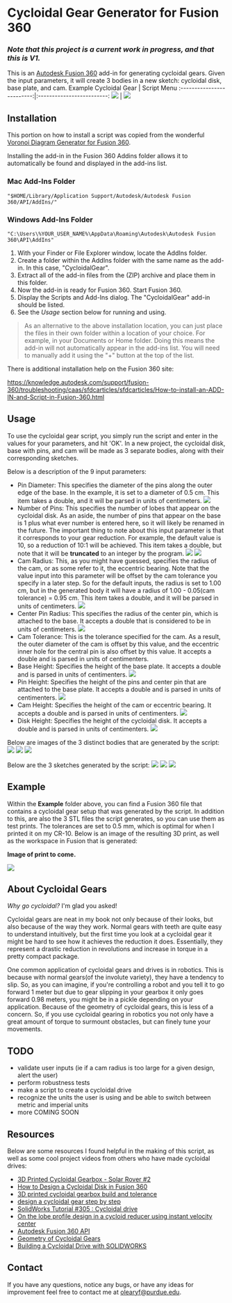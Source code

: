 # Cycloidal Gear Generator for Fusion 360
### _**Note that this project is a current work in progress, and that this is V1.**_

This is an [Autodesk Fusion 360](http://fusion360.autodesk.com/) add-in for generating cycloidal gears.  Given the input parameters, it will create 3 bodies in a new sketch: cycloidal disk, base plate, and cam.
Example Cycloidal Gear             |  Script Menu
:-------------------------:|:-------------------------:
![](https://github.com/olearyf/cycloidal-gears/blob/main/resources/diskExample.PNG)  |  ![](https://github.com/olearyf/cycloidal-gears/blob/main/resources/scriptExample.PNG)
## Installation

This portion on how to install a script was copied from the wonderful [Voronoi Diagram Generator for Fusion 360](https://github.com/hanskellner/Fusion360Voronoi).

Installing the add-in in the Fusion 360 Addins folder allows it to automatically be found and displayed in the add-ins list.

### Mac Add-Ins Folder

```
"$HOME/Library/Application Support/Autodesk/Autodesk Fusion 360/API/AddIns/"
```

### Windows Add-Ins Folder

```
"C:\Users\%YOUR_USER_NAME%\AppData\Roaming\Autodesk\Autodesk Fusion 360\API\AddIns"
```

1. With your Finder or File Explorer window, locate the AddIns folder.
1. Create a folder within the AddIns folder with the same name as the add-in.  In this case, "CycloidalGear".
1. Extract all of the add-in files from the (ZIP) archive and place them in this folder.
1. Now the add-in is ready for Fusion 360.  Start Fusion 360.
1. Display the Scripts and Add-Ins dialog.  The "CycloidalGear" add-in should be listed.
1. See the *Usage* section below for running and using.

> As an alternative to the above installation location, you can just place the files in their own folder within a location of your choice.  For example, in your Documents or Home folder.  Doing this means the add-in will not automatically appear in the add-ins list.  You will need to manually add it using the "+" button at the top of the list.

There is additional installation help on the Fusion 360 site:

https://knowledge.autodesk.com/support/fusion-360/troubleshooting/caas/sfdcarticles/sfdcarticles/How-to-install-an-ADD-IN-and-Script-in-Fusion-360.html

## Usage
To use the cycloidal gear script, you simply run the script and enter in the values for your parameters, and hit 'OK'. In a new project, the cycloidal disk, base with pins, and cam will be made as 3 separate bodies, along with their corresponding sketches. 

Below is a description of the 9 input parameters:

 - Pin Diameter: This specifies the diameter of the pins along the outer edge of the base. In the example, it is set to a diameter of 0.5 cm. This item takes a double, and it will be parsed in units of centimeters.
![](https://github.com/olearyf/cycloidal-gears/blob/main/resources/Images/pinDiameter.PNG)
 - Number of Pins: This specifies the number of lobes that appear on the cycloidal disk. As an aside, the number of pins that appear on the base is 1 plus what ever number is entered here, so it will likely be renamed in the future. The important thing to note about this input parameter is that it corresponds to your gear reduction. For example, the default value is 10, so a reduction of 10:1 will be achieved. This item takes a double, but note that it will be **truncated** to an integer by the program.
 ![](https://github.com/olearyf/cycloidal-gears/blob/main/resources/Images/pinNum1.PNG)
 ![](https://github.com/olearyf/cycloidal-gears/blob/main/resources/Images/pinNum2.PNG)
 - Cam Radius: This, as you might have guessed, specifies the radius of the cam, or as some refer to it, the eccentric bearing. Note that the value input into this parameter will be offset by the cam tolerance you specify in a later step. So for the default inputs, the radius is set to 1.00 cm, but in the generated body it will have a radius of 1.00 - 0.05(cam tolerance) = 0.95 cm. This item takes a double, and it will be parsed in units of centimeters.
 ![](https://github.com/olearyf/cycloidal-gears/blob/main/resources/Images/camRadius.PNG)
 - Center Pin Radius: This specifies the radius of the center pin, which is attached to the base. It accepts a double that is considered to be in units of centimeters.
 ![](https://github.com/olearyf/cycloidal-gears/blob/main/resources/Images/centerPinRadius.PNG)
 - Cam Tolerance: This is the tolerance specified for the cam. As a result, the outer diameter of the cam is offset by this value, and the eccentric inner hole for the central pin is also offset by this value. It accepts a double and is parsed in units of centimenters.
 - Base Height: Specifies the height of the base plate. It accepts a double and is parsed in units of centimenters.
 ![](https://github.com/olearyf/cycloidal-gears/blob/main/resources/Images/baseHeight.PNG)
 - Pin Height: Specifies the height of the pins and center pin that are attached to the base plate. It accepts a double and is parsed in units of centimenters.
 ![](https://github.com/olearyf/cycloidal-gears/blob/main/resources/Images/pinHeight.PNG)
 - Cam Height: Specifies the height of the cam or eccentric bearing. It accepts a double and is parsed in units of centimenters.
 ![](https://github.com/olearyf/cycloidal-gears/blob/main/resources/Images/camHeight.PNG)
 - Disk Height: Specifies the height of the cycloidal disk. It accepts a double and is parsed in units of centimenters.
 ![](https://github.com/olearyf/cycloidal-gears/blob/main/resources/Images/diskHeight.PNG)

 Below are images of the 3 distinct bodies that are generated by the script:
 ![](https://github.com/olearyf/cycloidal-gears/blob/main/resources/Images/diskBody.PNG)
 ![](https://github.com/olearyf/cycloidal-gears/blob/main/resources/Images/baseBody.PNG)
 ![](https://github.com/olearyf/cycloidal-gears/blob/main/resources/Images/camBody.PNG)

 Below are the 3 sketches generated by the script:
 ![](https://github.com/olearyf/cycloidal-gears/blob/main/resources/Images/diskSketch.PNG)
 ![](https://github.com/olearyf/cycloidal-gears/blob/main/resources/Images/baseSketch.PNG)
 ![](https://github.com/olearyf/cycloidal-gears/blob/main/resources/Images/camSketch.PNG)

## Example
Within the **Example** folder above, you can find a Fusion 360 file that contains a cycloidal gear setup that was generated by the script. In addition to this, are also the 3 STL files the script generates, so you can use them as test prints. The tolerances are set to 0.5 mm, which is optimal for when I printed it on my CR-10. Below is an image of the resulting 3D print, as well as the workspace in Fusion that is generated:

**Image of print to come.**

![](https://github.com/olearyf/cycloidal-gears/blob/main/resources/Images/exampleResult.PNG)

## About Cycloidal Gears
*Why go cycloidal?* I'm glad you asked!

Cycloidal gears are neat in my book not only because of their looks, but also because of the way they work. Normal gears with teeth are quite easy to understand intuitively, but the first time you look at a cycloidal gear it might be hard to see how it achieves the reduction it does. Essentially, they represent a drastic reduction in revolutions and increase in torque in a pretty compact package.

One common application of cycloidal gears and drives is in robotics. This is because with normal gears(of the involute variety), they have a tendency to slip. So, as you can imagine, if you're controlling a robot and you tell it to go forward 1 meter but due to gear slipping in your gearbox it only goes forward 0.98 meters, you might be in a pickle depending on your application. Because of the geometry of cycloidal gears, this is less of a concern. So, if you use cycloidal gearing in robotics you not only have a great amount of torque to surmount obstacles, but can finely tune your movements.

## TODO

- validate user inputs (ie if a cam radius is too large for a given design, alert the user)
- perform robustness tests
- make a script to create a cycloidal drive
- recognize the units the user is using and be able to switch between metric and imperial units
- more COMING SOON

## Resources

Below are some resources I found helpful in the making of this script, as well as some cool project videos from others who have made cycloidal drives:

 - [3D Printed Cycloidal Gearbox - Solar Rover #2](https://www.youtube.com/watch?v=Ur2eBNMfZIA)
 - [How to Design a Cycloidal Disk in Fusion 360](https://www.youtube.com/watch?v=jQ6LQBFZXmU)
 - [3D printed cycloidal gearbox build and tolerance](https://www.youtube.com/watch?v=Ra8FxDiuQns)
 - [design a cycloidal gear step by step](https://www.youtube.com/watch?v=guvatctnjww)
 - [SolidWorks Tutorial #305 : Cycloidal drive](https://www.youtube.com/watch?v=yIpnEZ_rjZY)
 - [On the lobe profile design in a cycloid reducer using
instant velocity center
](https://ww3.cad.de/foren/ubb/uploads/Clayton/lobe_profile_design_cycloid_reducer.pdf)
 - [Autodesk Fusion 360 API](https://autodeskfusion360.github.io/)
  - [Geometry of Cycloidal Gears](https://www.tec-science.com/mechanical-power-transmission/cycloidal-gear/geometry-of-cycloidal-gears/)
  - [Building a Cycloidal Drive with
SOLIDWORKS
](https://blogs.solidworks.com/teacher/wp-content/uploads/sites/3/Building-a-Cycloidal-Drive-with-SOLIDWORKS.pdf)

## Contact
If you have any questions, notice any bugs, or have any ideas for improvement feel free to contact me at [olearyf@purdue.edu](mailto:olearyf@purdue.edu).
